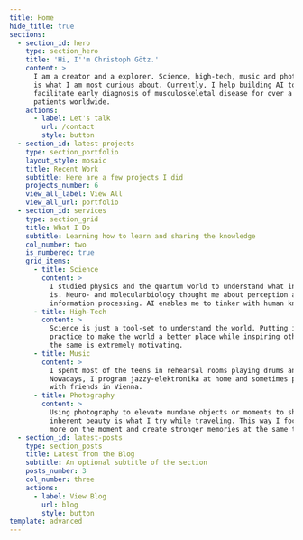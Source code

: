 ```yaml
---
title: Home
hide_title: true
sections:
  - section_id: hero
    type: section_hero
    title: 'Hi, I''m Christoph Götz.'
    content: >
      I am a creator and a explorer. Science, high-tech, music and photography
      is what I am most curious about. Currently, I help building AI to
      facilitate early diagnosis of musculoskeletal disease for over a billion
      patients worldwide.
    actions:
      - label: Let's talk
        url: /contact
        style: button
  - section_id: latest-projects
    type: section_portfolio
    layout_style: mosaic
    title: Recent Work
    subtitle: Here are a few projects I did
    projects_number: 6
    view_all_label: View All
    view_all_url: portfolio
  - section_id: services
    type: section_grid
    title: What I Do
    subtitle: Learning how to learn and sharing the knowledge
    col_number: two
    is_numbered: true
    grid_items:
      - title: Science
        content: >
          I studied physics and the quantum world to understand what information
          is. Neuro- and molecularbiology thought me about perception and
          information processing. AI enables me to tinker with human knowledge.
      - title: High-Tech
        content: >
          Science is just a tool-set to understand the world. Putting it to
          practice to make the world a better place while inspiring others to do
          the same is extremely motivating.
      - title: Music
        content: >
          I spent most of the teens in rehearsal rooms playing drums and piano.
          Nowadays, I program jazzy-elektronika at home and sometimes play live
          with friends in Vienna.
      - title: Photography
        content: >
          Using photography to elevate mundane objects or moments to show their
          inherent beauty is what I try while traveling. This way I focus much
          more on the moment and create stronger memories at the same time.
  - section_id: latest-posts
    type: section_posts
    title: Latest from the Blog
    subtitle: An optional subtitle of the section
    posts_number: 3
    col_number: three
    actions:
      - label: View Blog
        url: blog
        style: button
template: advanced
---
```

